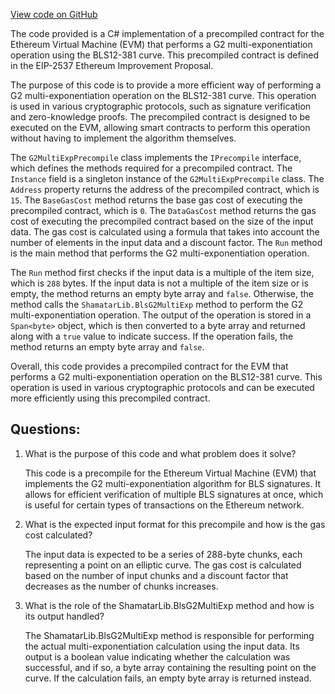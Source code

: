 [View code on GitHub](https://github.com/NethermindEth/nethermind/src/Nethermind/Nethermind.Evm/Precompiles/Bls/Shamatar/G2MultiExpPrecompile.cs)

The code provided is a C# implementation of a precompiled contract for the Ethereum Virtual Machine (EVM) that performs a G2 multi-exponentiation operation using the BLS12-381 curve. This precompiled contract is defined in the EIP-2537 Ethereum Improvement Proposal. 

The purpose of this code is to provide a more efficient way of performing a G2 multi-exponentiation operation on the BLS12-381 curve. This operation is used in various cryptographic protocols, such as signature verification and zero-knowledge proofs. The precompiled contract is designed to be executed on the EVM, allowing smart contracts to perform this operation without having to implement the algorithm themselves.

The `G2MultiExpPrecompile` class implements the `IPrecompile` interface, which defines the methods required for a precompiled contract. The `Instance` field is a singleton instance of the `G2MultiExpPrecompile` class. The `Address` property returns the address of the precompiled contract, which is `15`. The `BaseGasCost` method returns the base gas cost of executing the precompiled contract, which is `0`. The `DataGasCost` method returns the gas cost of executing the precompiled contract based on the size of the input data. The gas cost is calculated using a formula that takes into account the number of elements in the input data and a discount factor. The `Run` method is the main method that performs the G2 multi-exponentiation operation. 

The `Run` method first checks if the input data is a multiple of the item size, which is `288` bytes. If the input data is not a multiple of the item size or is empty, the method returns an empty byte array and `false`. Otherwise, the method calls the `ShamatarLib.BlsG2MultiExp` method to perform the G2 multi-exponentiation operation. The output of the operation is stored in a `Span<byte>` object, which is then converted to a byte array and returned along with a `true` value to indicate success. If the operation fails, the method returns an empty byte array and `false`.

Overall, this code provides a precompiled contract for the EVM that performs a G2 multi-exponentiation operation on the BLS12-381 curve. This operation is used in various cryptographic protocols and can be executed more efficiently using this precompiled contract.
## Questions: 
 1. What is the purpose of this code and what problem does it solve?
    
    This code is a precompile for the Ethereum Virtual Machine (EVM) that implements the G2 multi-exponentiation algorithm for BLS signatures. It allows for efficient verification of multiple BLS signatures at once, which is useful for certain types of transactions on the Ethereum network.

2. What is the expected input format for this precompile and how is the gas cost calculated?
    
    The input data is expected to be a series of 288-byte chunks, each representing a point on an elliptic curve. The gas cost is calculated based on the number of input chunks and a discount factor that decreases as the number of chunks increases.

3. What is the role of the ShamatarLib.BlsG2MultiExp method and how is its output handled?
    
    The ShamatarLib.BlsG2MultiExp method is responsible for performing the actual multi-exponentiation calculation using the input data. Its output is a boolean value indicating whether the calculation was successful, and if so, a byte array containing the resulting point on the curve. If the calculation fails, an empty byte array is returned instead.